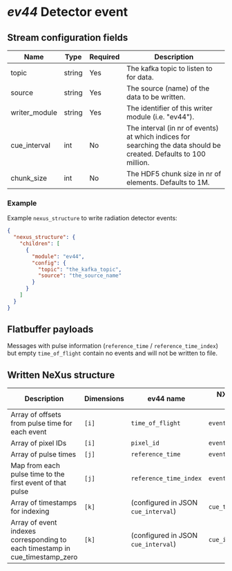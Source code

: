 # *ev44* Detector event

## Stream configuration fields

|Name|Type|Required|Description|
---|---|---|---|
topic|string|Yes|The kafka topic to listen to for data.|
source|string|Yes|The source (name) of the data to be written.|
writer_module|string|Yes|The identifier of this writer module (i.e. "ev44").|
cue_interval|int|No|The interval (in nr of events) at which indices for searching the data should be created. Defaults to 100 million.|
chunk_size|int|No|The HDF5 chunk size in nr of elements. Defaults to 1M.|


### Example

Example `nexus_structure` to write radiation detector events:

```json
{
  "nexus_structure": {
    "children": [
      {
        "module": "ev44",
        "config": {
          "topic": "the_kafka_topic",
          "source": "the_source_name"
        }
      }
    ]
  }
}
```


## Flatbuffer payloads

Messages with pulse information (`reference_time` / `reference_time_index`) but
empty `time_of_flight` contain no events and will not be written to file.


## Written NeXus structure

| Description                                                   | Dimensions | ev44 name                        | NXevent_data name     |
|---------------------------------------------------------------|------------|----------------------------------|-----------------------|
| Array of offsets from pulse time for each event               | `[i]`      | `time_of_flight`                 | `event_time_offset`   |
| Array of pixel IDs                                            | `[i]`      | `pixel_id`                       | `event_id`            |
| Array of pulse times                                          | `[j]`      | `reference_time`                 | `event_time_zero`     |
| Map from each pulse time to the first event of that pulse     | `[j]`      | `reference_time_index`           | `event_index`         |
| Array of timestamps for indexing                              | `[k]`      | (configured in JSON `cue_interval`) | `cue_timestamp_zero`  |
| Array of event indexes corresponding to each timestamp in cue_timestamp_zero | `[k]` | (configured in JSON `cue_interval`) | `cue_index`         |

